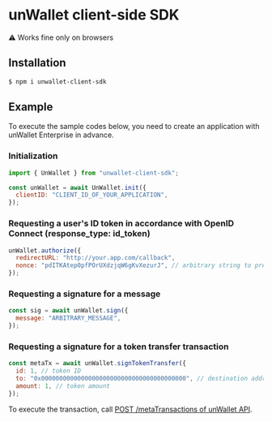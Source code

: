 # unWallet client-side SDK

:warning: Works fine only on browsers

## Installation

```sh
$ npm i unwallet-client-sdk
```

## Example

To execute the sample codes below, you need to create an application with unWallet Enterprise in advance.

### Initialization

```js
import { UnWallet } from "unwallet-client-sdk";

const unWallet = await UnWallet.init({
  clientID: "CLIENT_ID_OF_YOUR_APPLICATION",
});
```

### Requesting a user's ID token in accordance with OpenID Connect (response_type: id_token)

```js
unWallet.authorize({
  redirectURL: "http://your.app.com/callback",
  nonce: "pdITKAtep0pfPOrUXdzjqW6gKvXezurJ", // arbitrary string to prevent replay attacks
});
```

### Requesting a signature for a message

```js
const sig = await unWallet.sign({
  message: "ARBITRARY_MESSAGE",
});
```

### Requesting a signature for a token transfer transaction

```js
const metaTx = await unWallet.signTokenTransfer({
  id: 1, // token ID
  to: "0x0000000000000000000000000000000000000000", // destination address
  amount: 1, // token amount
});
```

To execute the transaction, call [POST /metaTransactions of unWallet API](https://developers.dauth.world/ja/latest/unwallet-api.html#post-metatransactions).
